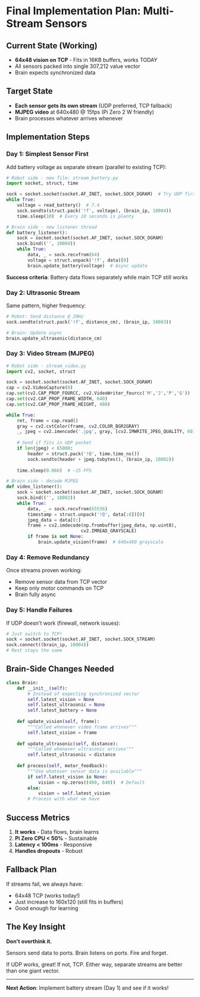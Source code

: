# Final Implementation Plan: Multi-Stream Sensors

## Current State (Working)
- **64x48 vision on TCP** - Fits in 16KB buffers, works TODAY
- All sensors packed into single 307,212 value vector
- Brain expects synchronized data

## Target State  
- **Each sensor gets its own stream** (UDP preferred, TCP fallback)
- **MJPEG video** at 640x480 @ 15fps (Pi Zero 2 W friendly)
- Brain processes whatever arrives whenever

## Implementation Steps

### Day 1: Simplest Sensor First
Add battery voltage as separate stream (parallel to existing TCP):

```python
# Robot side - new file: stream_battery.py
import socket, struct, time

sock = socket.socket(socket.AF_INET, socket.SOCK_DGRAM)  # Try UDP first
while True:
    voltage = read_battery()  # 7.4
    sock.sendto(struct.pack('!f', voltage), (brain_ip, 10004))
    time.sleep(10)  # Every 10 seconds is plenty

# Brain side - new listener thread
def battery_listener():
    sock = socket.socket(socket.AF_INET, socket.SOCK_DGRAM)
    sock.bind(('', 10004))
    while True:
        data, _ = sock.recvfrom(64)
        voltage = struct.unpack('!f', data)[0]
        brain.update_battery(voltage)  # Async update
```

**Success criteria**: Battery data flows separately while main TCP still works

### Day 2: Ultrasonic Stream
Same pattern, higher frequency:

```python
# Robot: Send distance @ 20Hz
sock.sendto(struct.pack('!f', distance_cm), (brain_ip, 10003))

# Brain: Update async
brain.update_ultrasonic(distance_cm)
```

### Day 3: Video Stream (MJPEG)

```python
# Robot side - stream_video.py
import cv2, socket, struct

sock = socket.socket(socket.AF_INET, socket.SOCK_DGRAM)
cap = cv2.VideoCapture(0)
cap.set(cv2.CAP_PROP_FOURCC, cv2.VideoWriter_fourcc('M','J','P','G'))
cap.set(cv2.CAP_PROP_FRAME_WIDTH, 640)
cap.set(cv2.CAP_PROP_FRAME_HEIGHT, 480)

while True:
    ret, frame = cap.read()
    gray = cv2.cvtColor(frame, cv2.COLOR_BGR2GRAY)
    _, jpeg = cv2.imencode('.jpg', gray, [cv2.IMWRITE_JPEG_QUALITY, 60])
    
    # Send if fits in UDP packet
    if len(jpeg) < 65000:
        header = struct.pack('!Q', time.time_ns())
        sock.sendto(header + jpeg.tobytes(), (brain_ip, 10002))
    
    time.sleep(0.066)  # ~15 FPS

# Brain side - decode MJPEG
def video_listener():
    sock = socket.socket(socket.AF_INET, socket.SOCK_DGRAM)
    sock.bind(('', 10002))
    while True:
        data, _ = sock.recvfrom(65536)
        timestamp = struct.unpack('!Q', data[:8])[0]
        jpeg_data = data[8:]
        frame = cv2.imdecode(np.frombuffer(jpeg_data, np.uint8), 
                            cv2.IMREAD_GRAYSCALE)
        if frame is not None:
            brain.update_vision(frame)  # 640x480 grayscale
```

### Day 4: Remove Redundancy
Once streams proven working:
- Remove sensor data from TCP vector
- Keep only motor commands on TCP
- Brain fully async

### Day 5: Handle Failures
If UDP doesn't work (firewall, network issues):
```python
# Just switch to TCP!
sock = socket.socket(socket.AF_INET, socket.SOCK_STREAM)
sock.connect((brain_ip, 10004))
# Rest stays the same
```

## Brain-Side Changes Needed

```python
class Brain:
    def __init__(self):
        # Instead of expecting synchronized vector
        self.latest_vision = None
        self.latest_ultrasonic = None
        self.latest_battery = None
        
    def update_vision(self, frame):
        """Called whenever video frame arrives"""
        self.latest_vision = frame
        
    def update_ultrasonic(self, distance):
        """Called whenever ultrasonic arrives"""
        self.latest_ultrasonic = distance
        
    def process(self, motor_feedback):
        """Use whatever sensor data is available"""
        if self.latest_vision is None:
            vision = np.zeros((480, 640))  # Default
        else:
            vision = self.latest_vision
        # Process with what we have
```

## Success Metrics

1. **It works** - Data flows, brain learns
2. **Pi Zero CPU < 50%** - Sustainable  
3. **Latency < 100ms** - Responsive
4. **Handles dropouts** - Robust

## Fallback Plan

If streams fail, we always have:
- 64x48 TCP (works today!)
- Just increase to 160x120 (still fits in buffers)
- Good enough for learning

## The Key Insight

**Don't overthink it.** 

Sensors send data to ports. Brain listens on ports. Fire and forget.

If UDP works, great! If not, TCP. Either way, separate streams are better than one giant vector.

---

**Next Action**: Implement battery stream (Day 1) and see if it works!